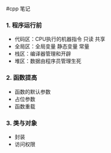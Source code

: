 <!--
 * @Author: szf
 * @Date: 2022-12-12 11:15:26
 * @LastEditTime: 2022-12-13 14:52:10
 * @LastEditors: szf
 * @Description: cpp笔记
 * @FilePath: \Study-Code\note\cpp.md
 * @WeChat:szf13373959031
-->
#cpp 笔记
### 1. 程序运行前

- 代码区：CPU执行的机器指令 只读 共享
- 全局区：全局变量 静态变量 常量
- 栈区：编译器管理和开辟
- 堆区：数据由程序员管理生死

### 2. 函数提高

- 函数的默认参数
- 占位参数
- 函数重载

### 3. 类与对象
- 封装
- 访问权限